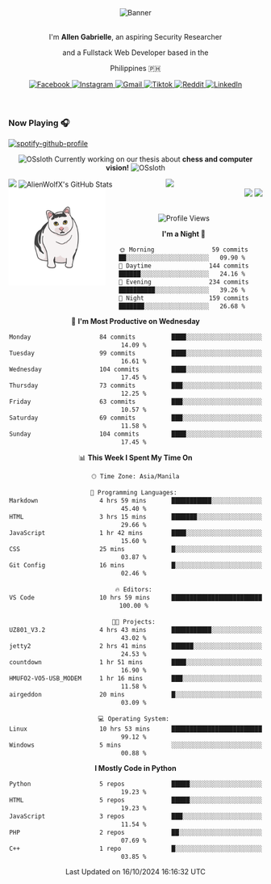 <!-- AlienWolfX -->
<div align="center">
  <div>
    <!-- ME -->
    <img src="assets/banner.png" alt="Banner" />
    <div>
      <br />
      <p>I'm <b>Allen Gabrielle</b>, an aspiring Security Researcher</p>
      <p>and a Fullstack Web Developer based in the</p>
      <p>Philippines 🇵🇭</p>
    </div>
    <!-- Start Socials -->
    <div style="gap: 4px; align-items: center; margin-top: 10px">
      <a href="https://www.facebook.com/cruizallen">
        <img src="https://img.shields.io/badge/Facebook-blue?logo=facebook" alt="Facebook">
      </a>
      <a href="https://www.instagram.com/cruizallen">
        <img src="https://img.shields.io/badge/Instagram-purple?logo=instagram" alt="Instagram">
      </a>
      <a href="mailto:allengabrielle.cruiz@carsu.edu.ph">
        <img src="https://img.shields.io/badge/Gmail-white?logo=gmail" alt="Gmail">
      </a>
      <a href="https://www.tiktok.com/@cruizallen">
        <img src="https://img.shields.io/badge/Tiktok-black?logo=tiktok" alt="Tiktok">
      </a>
      <a href="https://www.reddit.com/user/AlienWolfX05">
        <img src="https://img.shields.io/badge/Reddit-white?logo=reddit" alt="Reddit">
      </a>
      <a href="https://www.linkedin.com/in/cruizallen">
        <img src="https://img.shields.io/badge/LinkedIn-blue?logo=linkedin" alt="LinkedIn">
      </a>
    </div>
    <!-- End Socials -->
  </div>
</div>

<br />
<br />

### Now Playing 🎧

<div align="left">

[![spotify-github-profile](https://spotify-github-profile.kittinanx.com/api/view?uid=eui8z7q3mzgrl6ogni10r05f6&cover_image=true&theme=novatorem&show_offline=true&background_color=121212&interchange=false&bar_color=53b14f&bar_color_cover=false)](https://spotify-github-profile.kittinanx.com/api/view?uid=eui8z7q3mzgrl6ogni10r05f6&redirect=true)

</div>

<div align="center">

![OSsloth](https://git.io/OSsloth) Currently working on our thesis about **chess and computer vision!** ![OSsloth](https://git.io/OSsloth)

</div>

<img width="38%" align="right" src="https://i.ibb.co/NsqfLfK/AC-Logo-1.png"/> 

<a>
<img width="50%" src="https://github-stats-alpha.vercel.app/api?username=AlienWolfX&cc=151515&tc=fff&ic=0a6da4&bc=151515" />

<img width="50%" src="https://github-readme-streak-stats.herokuapp.com/?user=AlienWolfX&theme=dark&hide_border=true" alt="AlienWolfX's GitHub Stats" />
</a>

<br />

<img align="left" width="38%" src="assets/confused.png" />

<div align="right" >

<img width="50%" src="https://github-readme-stats.vercel.app/api/pin/?username=alienwolfx&repo=thesis-chess&title_color=fff&icon_color=f9f9f9&text_color=9f9f9f&bg_color=151515" />

<img width="50%" src="https://github-readme-stats.vercel.app/api/pin/?username=alienwolfx&repo=UZ801-USB_MODEM&title_color=fff&icon_color=f9f9f9&text_color=9f9f9f&bg_color=151515" />

</div>

<br />

<div align="center">

<!--START_SECTION:waka-->
![Profile Views](http://img.shields.io/badge/Profile%20Views-13-blue)

**I'm a Night 🦉** 

```text
🌞 Morning                59 commits          ██░░░░░░░░░░░░░░░░░░░░░░░   09.90 % 
🌆 Daytime                144 commits         ██████░░░░░░░░░░░░░░░░░░░   24.16 % 
🌃 Evening                234 commits         ██████████░░░░░░░░░░░░░░░   39.26 % 
🌙 Night                  159 commits         ███████░░░░░░░░░░░░░░░░░░   26.68 % 
```
📅 **I'm Most Productive on Wednesday** 

```text
Monday                   84 commits          ████░░░░░░░░░░░░░░░░░░░░░   14.09 % 
Tuesday                  99 commits          ████░░░░░░░░░░░░░░░░░░░░░   16.61 % 
Wednesday                104 commits         ████░░░░░░░░░░░░░░░░░░░░░   17.45 % 
Thursday                 73 commits          ███░░░░░░░░░░░░░░░░░░░░░░   12.25 % 
Friday                   63 commits          ███░░░░░░░░░░░░░░░░░░░░░░   10.57 % 
Saturday                 69 commits          ███░░░░░░░░░░░░░░░░░░░░░░   11.58 % 
Sunday                   104 commits         ████░░░░░░░░░░░░░░░░░░░░░   17.45 % 
```


📊 **This Week I Spent My Time On** 

```text
🕑︎ Time Zone: Asia/Manila

💬 Programming Languages: 
Markdown                 4 hrs 59 mins       ███████████░░░░░░░░░░░░░░   45.40 % 
HTML                     3 hrs 15 mins       ███████░░░░░░░░░░░░░░░░░░   29.66 % 
JavaScript               1 hr 42 mins        ████░░░░░░░░░░░░░░░░░░░░░   15.60 % 
CSS                      25 mins             █░░░░░░░░░░░░░░░░░░░░░░░░   03.87 % 
Git Config               16 mins             █░░░░░░░░░░░░░░░░░░░░░░░░   02.46 % 

🔥 Editors: 
VS Code                  10 hrs 59 mins      █████████████████████████   100.00 % 

🐱‍💻 Projects: 
UZ801_V3.2               4 hrs 43 mins       ███████████░░░░░░░░░░░░░░   43.02 % 
jetty2                   2 hrs 41 mins       ██████░░░░░░░░░░░░░░░░░░░   24.53 % 
countdown                1 hr 51 mins        ████░░░░░░░░░░░░░░░░░░░░░   16.90 % 
HMUFO2-VO5-USB_MODEM     1 hr 16 mins        ███░░░░░░░░░░░░░░░░░░░░░░   11.58 % 
airgeddon                20 mins             █░░░░░░░░░░░░░░░░░░░░░░░░   03.09 % 

💻 Operating System: 
Linux                    10 hrs 53 mins      █████████████████████████   99.12 % 
Windows                  5 mins              ░░░░░░░░░░░░░░░░░░░░░░░░░   00.88 % 
```

**I Mostly Code in Python** 

```text
Python                   5 repos             █████░░░░░░░░░░░░░░░░░░░░   19.23 % 
HTML                     5 repos             █████░░░░░░░░░░░░░░░░░░░░   19.23 % 
JavaScript               3 repos             ███░░░░░░░░░░░░░░░░░░░░░░   11.54 % 
PHP                      2 repos             ██░░░░░░░░░░░░░░░░░░░░░░░   07.69 % 
C++                      1 repo              █░░░░░░░░░░░░░░░░░░░░░░░░   03.85 % 
```




 Last Updated on 16/10/2024 16:16:32 UTC
<!--END_SECTION:waka-->

</div>
